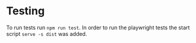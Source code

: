 # Testing

To run tests run `npm run test`. In order to run the playwright tests the start script `serve -s dist` was added.